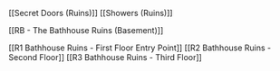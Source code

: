 [[Secret Doors (Ruins)]]
[[Showers (Ruins)]]

[[RB - The Bathhouse Ruins (Basement)]]

[[R1 Bathhouse Ruins - First Floor Entry Point]]
[[R2 Bathhouse Ruins - Second Floor]]
[[R3 Bathhouse Ruins - Third Floor]]
